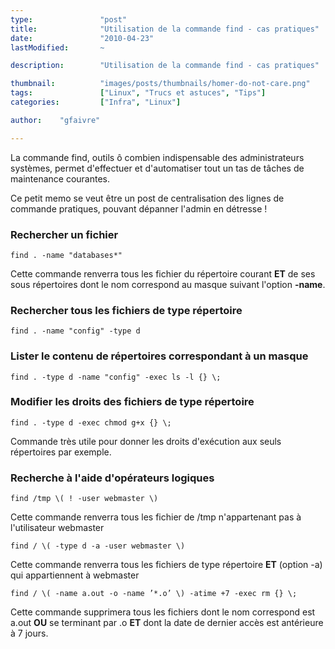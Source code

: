 ```yaml
---
type:               "post"
title:              "Utilisation de la commande find - cas pratiques"
date:               "2010-04-23"
lastModified:       ~

description:        "Utilisation de la commande find - cas pratiques"

thumbnail:          "images/posts/thumbnails/homer-do-not-care.png"
tags:               ["Linux", "Trucs et astuces", "Tips"]
categories:         ["Infra", "Linux"]

author:    "gfaivre"

---
```


La commande find, outils ô combien indispensable des administrateurs systèmes, permet d'effectuer et d'automatiser tout un tas de tâches de maintenance courantes.<!--more-->

Ce petit memo se veut être un post de centralisation des lignes de commande pratiques, pouvant dépanner l'admin en détresse !

### Rechercher un fichier

```
find . -name "databases*"
```

Cette commande renverra tous les fichier du répertoire courant **ET** de ses sous répertoires dont le nom correspond au masque suivant l'option **-name**.

### Rechercher tous les fichiers de type répertoire

```
find . -name "config" -type d
```

### Lister le contenu de répertoires correspondant à un masque

```
find . -type d -name "config" -exec ls -l {} \;
```

### Modifier les droits des fichiers de type répertoire

```
find . -type d -exec chmod g+x {} \;
```

Commande très utile pour donner les droits d'exécution aux seuls répertoires par exemple.

### Recherche à l'aide d'opérateurs logiques

```
find /tmp \( ! -user webmaster \)
```

Cette commande renverra tous les fichier de /tmp n'appartenant pas à l'utilisateur webmaster

```
find / \( -type d -a -user webmaster \)
```

Cette commande renverra tous les fichiers de type répertoire **ET** (option -a) qui appartiennent à webmaster

```
find / \( -name a.out -o -name ’*.o’ \) -atime +7 -exec rm {} \;
```

Cette commande supprimera tous les fichiers dont le nom correspond est a.out **OU** se terminant par .o **ET** dont la date de dernier accès est antérieure à 7 jours.
